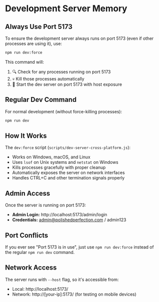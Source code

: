 # Development Server Memory

## Always Use Port 5173

To ensure the development server always runs on port 5173 (even if other processes are using it), use:

```bash
npm run dev:force
```

This command will:
1. 🔍 Check for any processes running on port 5173
2. 💀 Kill those processes automatically
3. 🚀 Start the dev server on port 5173 with host exposure

## Regular Dev Command

For normal development (without force-killing processes):

```bash
npm run dev
```

## How It Works

The `dev:force` script (`scripts/dev-server-cross-platform.js`):
- Works on Windows, macOS, and Linux
- Uses `lsof` on Unix systems and `netstat` on Windows
- Kills processes gracefully with proper cleanup
- Automatically exposes the server on network interfaces
- Handles CTRL+C and other termination signals properly

## Admin Access

Once the server is running on port 5173:
- **Admin Login:** http://localhost:5173/admin/login
- **Credentials:** admin@polishedperfection.com / admin123

## Port Conflicts

If you ever see "Port 5173 is in use", just use `npm run dev:force` instead of the regular `npm run dev` command.

## Network Access

The server runs with `--host` flag, so it's accessible from:
- Local: http://localhost:5173/
- Network: http://[your-ip]:5173/ (for testing on mobile devices)